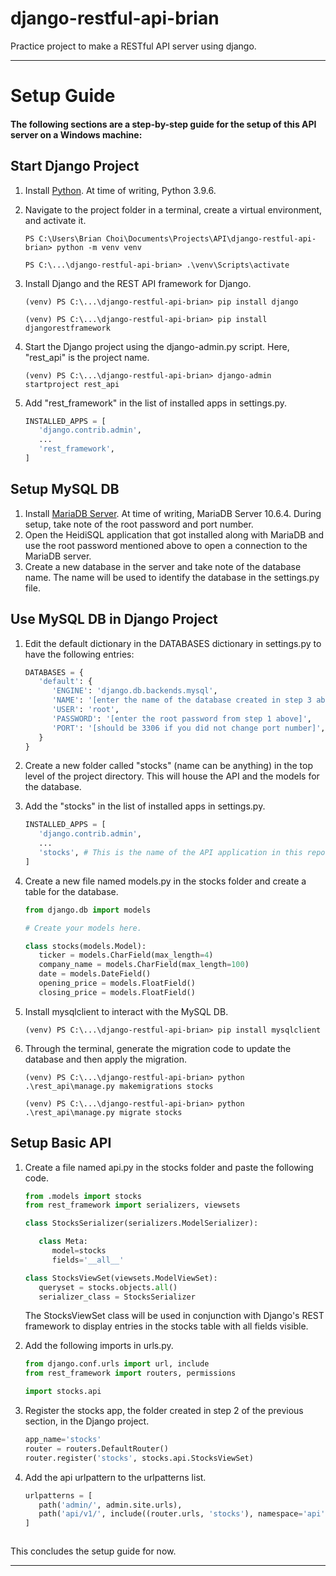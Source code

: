 # django-restful-api-brian
Practice project to make a RESTful API server using django.

---

# Setup Guide
#### The following sections are a step-by-step guide for the setup of this API server on a Windows machine:

## Start Django Project
1. Install [Python](https://www.python.org/downloads/). At time of writing, Python 3.9.6.
2. Navigate to the project folder in a terminal, create a virtual environment, and activate it.

   ```
   PS C:\Users\Brian Choi\Documents\Projects\API\django-restful-api-brian> python -m venv venv
   ```
   ```
   PS C:\...\django-restful-api-brian> .\venv\Scripts\activate
   ```

3. Install Django and the REST API framework for Django.

   ```
   (venv) PS C:\...\django-restful-api-brian> pip install django
   ```
   ```
   (venv) PS C:\...\django-restful-api-brian> pip install djangorestframework
   ```
   
4. Start the Django project using the django-admin.py script. Here, "rest_api" is the project name.

   ```
   (venv) PS C:\...\django-restful-api-brian> django-admin startproject rest_api
   ```
   
5. Add "rest_framework" in the list of installed apps in settings.py.

   ``` Python
   INSTALLED_APPS = [
      'django.contrib.admin',
      ...
      'rest_framework',
   ]
   ```
   
   
## Setup MySQL DB
1. Install [MariaDB Server](https://mariadb.org/download/). At time of writing, MariaDB Server 10.6.4. During setup, take note of the root password and port number.
2. Open the HeidiSQL application that got installed along with MariaDB and use the root password mentioned above to open a connection to the MariaDB server.
3. Create a new database in the server and take note of the database name. The name will be used to identify the database in the settings.py file.


## Use MySQL DB in Django Project
1. Edit the default dictionary in the DATABASES dictionary in settings.py to have the following entries:

   ``` Python
   DATABASES = {
      'default': {
         'ENGINE': 'django.db.backends.mysql',
         'NAME': '[enter the name of the database created in step 3 above]',
         'USER': 'root',
         'PASSWORD': '[enter the root password from step 1 above]',
         'PORT': '[should be 3306 if you did not change port number]',
      }
   }
   ```
   
2. Create a new folder called "stocks" (name can be anything) in the top level of the project directory. This will house the API and the models for the database.
3. Add the "stocks" in the list of installed apps in settings.py.

   ``` Python
   INSTALLED_APPS = [
      'django.contrib.admin',
      ...
      'stocks', # This is the name of the API application in this repo
   ]
   ```

4. Create a new file named models.py in the stocks folder and create a table for the database.

   ``` Python
   from django.db import models

   # Create your models here.

   class stocks(models.Model):
      ticker = models.CharField(max_length=4)
      company_name = models.CharField(max_length=100)
      date = models.DateField()
      opening_price = models.FloatField()
      closing_price = models.FloatField()
   ```
   
5. Install mysqlclient to interact with the MySQL DB.

   ```
   (venv) PS C:\...\django-restful-api-brian> pip install mysqlclient
   ```

6. Through the terminal, generate the migration code to update the database and then apply the migration.

   ```
   (venv) PS C:\...\django-restful-api-brian> python .\rest_api\manage.py makemigrations stocks
   ```
   ```
   (venv) PS C:\...\django-restful-api-brian> python .\rest_api\manage.py migrate stocks
   ```


## Setup Basic API
1. Create a file named api.py in the stocks folder and paste the following code.

   ``` Python
   from .models import stocks
   from rest_framework import serializers, viewsets

   class StocksSerializer(serializers.ModelSerializer):

      class Meta:
         model=stocks
         fields='__all__'

   class StocksViewSet(viewsets.ModelViewSet):
      queryset = stocks.objects.all()
      serializer_class = StocksSerializer
   ```
   
   The StocksViewSet class will be used in conjunction with Django's REST framework to display entries in the stocks table with all fields visible.
   
2. Add the following imports in urls.py.

   ``` Python
   from django.conf.urls import url, include
   from rest_framework import routers, permissions
   
   import stocks.api
   ```
   
3. Register the stocks app, the folder created in step 2 of the previous section, in the Django project.

   ``` Python
   app_name='stocks'
   router = routers.DefaultRouter()
   router.register('stocks', stocks.api.StocksViewSet)
   ```
   
4. Add the api urlpattern to the urlpatterns list.

   ``` Python
   urlpatterns = [
      path('admin/', admin.site.urls),
      path('api/v1/', include((router.urls, 'stocks'), namespace='api')),
   ]



This concludes the setup guide for now.

---
